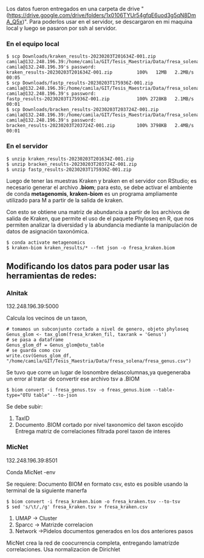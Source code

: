 Los datos fueron entregados en una carpeta de drive "(https://drive.google.com/drive/folders/1x0106TYUr54gfqE6uod3g5qN8DmA_Q5x)". Para poderlos usar en el servidor, se descargaron en mi maquina local y luego se pasaron por ssh al servidor.

### En el equipo local
```{bash}
$ scp Downloads/kraken_results-20230203T201634Z-001.zip camila@132.248.196.39:/home/camila/GIT/Tesis_Maestria/Data/fresa_solena
camila@132.248.196.39's password: 
kraken_results-20230203T201634Z-001.zip         100%   12MB   2.2MB/s   00:05    
$ scp Downloads/fastp_results-20230203T175936Z-001.zip camila@132.248.196.39:/home/camila/GIT/Tesis_Maestria/Data/fresa_solena
camila@132.248.196.39's password: 
fastp_results-20230203T175936Z-001.zip          100% 2728KB   2.1MB/s   00:01  
$ scp Downloads/bracken_results-20230203T203724Z-001.zip camila@132.248.196.39:/home/camila/GIT/Tesis_Maestria/Data/fresa_solena
camila@132.248.196.39's password: 
bracken_results-20230203T203724Z-001.zip        100% 3798KB   2.4MB/s   00:01
```

### En el servidor

```{bash}
$ unzip kraken_results-20230203T201634Z-001.zip 
$ unzip bracken_results-20230203T203724Z-001.zip 
$ unzip fastp_results-20230203T175936Z-001.zip
```

Luego de tener las muestras Kraken y braken en el servidor con RStudio; es necesario generar el archivo **.biom**; para esto, se debe activar el ambiente de conda **metagenomis**, **kraken-biom** es un programa ampliamente utilizado para M a partir de la salida de kraken.

Con esto se obtiene una matriz de abundancia a partir de los archivos de salida de Kraken, que permite el uso de el paquete Phyloseq en R, que nos permiten analizar la diversidad y la abundancia mediante la manipulación de datos de asignación taxonómica.

```{bash}
$ conda activate metagenomics
$ kraken-biom kraken_results/* --fmt json -o fresa_kraken.biom
```


## Modificando los datos para poder usar  las herramientas de redes:

### Alnitak

132.248.196.39:5000

Calcula los vecinos de un taxon,
```{r}
# tomamos un subconjunto cortado a nivel de genero, objeto phyloseq
Genus_glom <- tax_glom(fresa_kraken_fil, taxrank = 'Genus')
# se pasa a dataframe
Genus_glom_df = Genus_glom@otu_table
# se guarda como csv
write.csv(Genus_glom_df, "/home/camila/GIT/Tesis_Maestria/Data/fresa_solena/fresa_genus.csv")
```
Se tuvo que corre un lugar de losnombre delascolumnas,ya quegeneraba un error al tratar de convertir ese archivo tsv a .BIOM
```{bash}
$ biom convert -i fresa_genus.tsv -o freas_genus.biom --table-type="OTU table" --to-json
```
Se debe subir:
1. TaxID
2. Documento .BIOM cortado por nivel taxonomico del taxon escojido
Entrega matriz de correlaciones filtrada porel taxon de interes


### MicNet

132.248.196.39:8501

Conda MicNet -env

Se requiere:
Documento BIOM en formato csv, esto es posible usando la terminal de la siguiente manerfa 
```{bash}
$ biom convert -i fresa_kraken.biom -o fresa_kraken.tsv --to-tsv
$ sed 's/\t/,/g' fresa_kraken.tsv > fresa_kraken.csv
```
1. UMAP -> Cluster
2. Sparcc -> Matrizde correlacion
3. Network ->Pidelos documentos generados en los dos anteriores pasos


MicNet crea la red de coocurrencia completa, entregando lamatrizde correlaciones.
Usa normalizacion de Dirichlet

